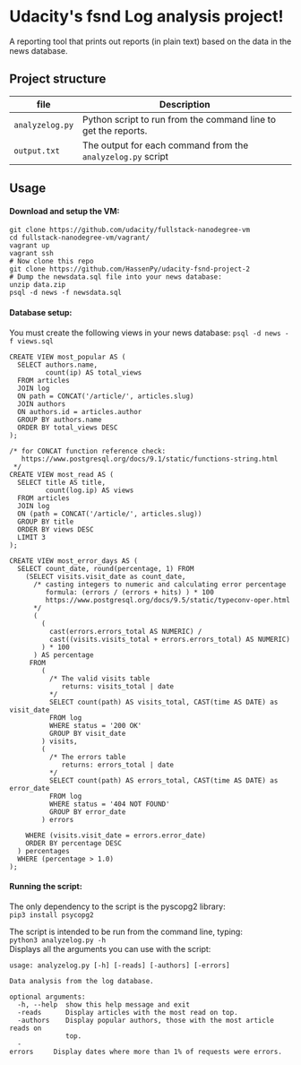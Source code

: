 # Udacity's fsnd Log analysis project!
A reporting tool that prints out reports (in plain text) based on the data in the news database.

## Project structure

file  | Description
 ---- | -----------
`analyzelog.py` | Python script to run from the command line to get the reports.
`output.txt` | The output for each command from the `analyzelog.py` script

## Usage  
#### Download and setup the VM:  
```
git clone https://github.com/udacity/fullstack-nanodegree-vm  
cd fullstack-nanodegree-vm/vagrant/  
vagrant up
vagrant ssh
# Now clone this repo
git clone https://github.com/HassenPy/udacity-fsnd-project-2
# Dump the newsdata.sql file into your news database:  
unzip data.zip
psql -d news -f newsdata.sql
```  

#### Database setup:  
You must create the following views in your news database:
`psql -d news -f views.sql`

```
CREATE VIEW most_popular AS (
  SELECT authors.name,
         count(ip) AS total_views
  FROM articles
  JOIN log
  ON path = CONCAT('/article/', articles.slug)
  JOIN authors
  ON authors.id = articles.author
  GROUP BY authors.name
  ORDER BY total_views DESC
);
```
```
/* for CONCAT function reference check:
   https://www.postgresql.org/docs/9.1/static/functions-string.html
 */
CREATE VIEW most_read AS (
  SELECT title AS title,
         count(log.ip) AS views
  FROM articles
  JOIN log
  ON (path = CONCAT('/article/', articles.slug))
  GROUP BY title
  ORDER BY views DESC
  LIMIT 3
);
```

```
CREATE VIEW most_error_days AS (
  SELECT count_date, round(percentage, 1) FROM
    (SELECT visits.visit_date as count_date,
      /* casting integers to numeric and calculating error percentage
         formula: (errors / (errors + hits) ) * 100
         https://www.postgresql.org/docs/9.5/static/typeconv-oper.html
      */
      (
        (
          cast(errors.errors_total AS NUMERIC) /
          cast((visits.visits_total + errors.errors_total) AS NUMERIC)
        ) * 100
      ) AS percentage
     FROM
        (
          /* The valid visits table
             returns: visits_total | date
          */
          SELECT count(path) AS visits_total, CAST(time AS DATE) as visit_date
          FROM log
          WHERE status = '200 OK'
          GROUP BY visit_date
        ) visits,
        (
          /* The errors table
             returns: errors_total | date
          */
          SELECT count(path) AS errors_total, CAST(time AS DATE) as error_date
          FROM log
          WHERE status = '404 NOT FOUND'
          GROUP BY error_date
        ) errors

    WHERE (visits.visit_date = errors.error_date)
    ORDER BY percentage DESC
  ) percentages
  WHERE (percentage > 1.0)
);
```


#### Running the script:
The only dependency to the script is the pyscopg2 library:  
`pip3 install psycopg2`

The script is intended to be run from the command line, typing:  
`python3 analyzelog.py -h`  
Displays all the arguments you can use with the script:  
```
usage: analyzelog.py [-h] [-reads] [-authors] [-errors]
 
Data analysis from the log database.

optional arguments:
  -h, --help  show this help message and exit
  -reads      Display articles with the most read on top.
  -authors    Display popular authors, those with the most article reads on
              top.
  -errors     Display dates where more than 1% of requests were errors.
```
